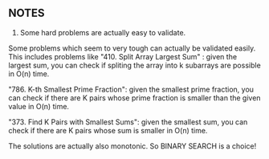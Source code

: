 ## NOTES
1. Some hard problems are actually easy to validate.

Some problems which seem to very tough can actually be validated easily. This includes problems like 
"410. Split Array Largest Sum" : given the largest sum, you can check if spliting the array into k subarrays are possible in O(n) time.

"786. K-th Smallest Prime Fraction": given the smallest prime fraction, you can check if there are K pairs whose prime fraction is smaller than the given value in O(n) time.  

"373. Find K Pairs with Smallest Sums": given the smallest sum, you can check if there are K pairs whose sum is smaller in O(n) time.  

The solutions are actually also monotonic. So BINARY SEARCH is a choice!
  
